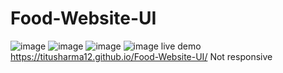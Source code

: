 # Food-Website-UI
![image](https://github.com/titusharma12/Food-Website-UI/assets/82895851/02bc09bc-5644-4be3-91c8-dcd328403b8f)
![image](https://github.com/titusharma12/Food-Website-UI/assets/82895851/6989567c-e0b0-4d25-9e30-8963215902ff)
![image](https://github.com/titusharma12/Food-Website-UI/assets/82895851/df79410b-40f8-48ef-8360-b6f27ba92dcc)
![image](https://github.com/titusharma12/Food-Website-UI/assets/82895851/4fee4ff0-a710-4092-ad4f-dc958877489a)
live demo https://titusharma12.github.io/Food-Website-UI/
Not responsive
